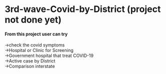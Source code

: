 # 3rd-wave-Covid-by-District (project not done yet)

#### From this project user can try

->check the covid symptoms <br/>
->Hospital or Clinic for Screening <br/>
->Government hospital that treat COVID-19 <br/>
->Active case by District <br/>
->Comparison interstate <br/>
